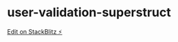 # user-validation-superstruct

[Edit on StackBlitz ⚡️](https://stackblitz.com/edit/user-validation-superstruct)